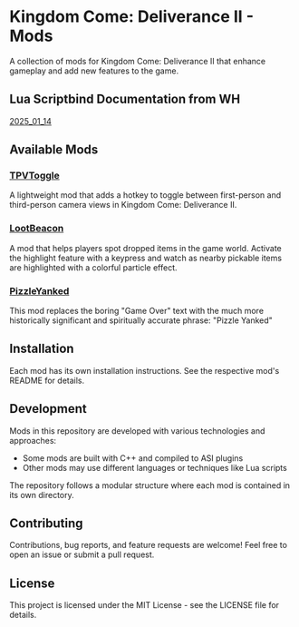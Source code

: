# Kingdom Come: Deliverance II - Mods

A collection of mods for Kingdom Come: Deliverance II that enhance gameplay and add new features to the game.

## Lua Scriptbind Documentation from WH

[2025_01_14](https://tkhquang.github.io/KCD2Tools/script_bind/script_bind_2025_01_14/)

## Available Mods

### [TPVToggle](TPVToggle/)
A lightweight mod that adds a hotkey to toggle between first-person and third-person camera views in Kingdom Come: Deliverance II.

### [LootBeacon](LootBeacon/)
A mod that helps players spot dropped items in the game world. Activate the highlight feature with a keypress and watch as nearby pickable items are highlighted with a colorful particle effect.

### [PizzleYanked](PizzleYanked/)
This mod replaces the boring "Game Over" text with the much more historically significant and spiritually accurate phrase: "Pizzle Yanked"

## Installation

Each mod has its own installation instructions. See the respective mod's README for details.

## Development

Mods in this repository are developed with various technologies and approaches:

- Some mods are built with C++ and compiled to ASI plugins
- Other mods may use different languages or techniques like Lua scripts

The repository follows a modular structure where each mod is contained in its own directory.

## Contributing

Contributions, bug reports, and feature requests are welcome! Feel free to open an issue or submit a pull request.

## License

This project is licensed under the MIT License - see the LICENSE file for details.
